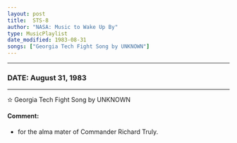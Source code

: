 ```yaml
---
layout: post
title:  STS-8
author: "NASA: Music to Wake Up By"
type: MusicPlaylist
date_modified: 1983-08-31
songs: ["Georgia Tech Fight Song by UNKNOWN"]
---
```


----
### DATE: August 31, 1983
----
✫ Georgia Tech Fight Song by UNKNOWN

#### Comment:
* for the alma mater of Commander Richard Truly.



<br/>
<center>
	<a target="_blank"
	   href="https://twitter.com/intent/tweet?hashtags=Space,NASA,Playlist,NASAWakeupCalls,SpaceProgram&text={{ page.author}}, '{{ page.songs.first }}' {{ page.title }}, {{ page.date | date: '%B %d, %Y' }}. {{ site.url }}{{ page.url }}&via=nasawakeupcalls"><i class="fab fa-twitter" alt="Tweet this page" style="font-size: 1.3em;"></i></a>
	&nbsp; 	<i class="fas fa-user-astronaut" style="font-size: 1.5em;"></i> &nbsp;
    <a type="amzn" search="'Georgia Tech Fight Song by UNKNOWN'" category="popular music">
    <i class="fab fa-amazon" style="font-size: 1.3em;"></i></a>
</center>
